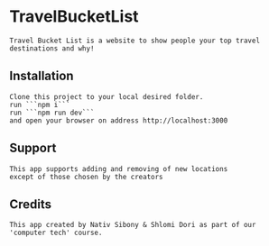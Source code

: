 # TravelBucketList

    Travel Bucket List is a website to show people your top travel destinations and why!

## Installation

    Clone this project to your local desired folder.
    run ```npm i```
    run ```npm run dev```
    and open your browser on address http://localhost:3000

## Support

    This app supports adding and removing of new locations
    except of those chosen by the creators

## Credits

    This app created by Nativ Sibony & Shlomi Dori as part of our 'computer tech' course.

